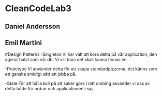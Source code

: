 # CleanCodeLab3
## Daniel Andersson
## Emil Martini

#Design Patterns
-Singleton
Vi har valt att köra detta på vår application, den agerar halvt som vår db. Vi vill bara det skall kunna finnas en.

-Prototype
Vi använder detta för att skapa standardpizzorna, det känns som ett ganska smidigt sätt att jobba på.

-State
För att hålla koll på att saker görs i rätt ordning använder vi oss av detta både för ordrar och applicationen i sig.